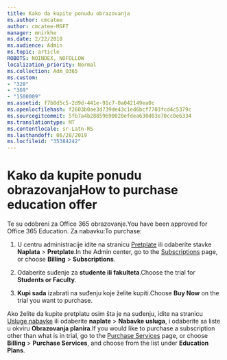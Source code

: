 ```yaml
---
title: Kako da kupite ponudu obrazovanja
ms.author: cmcatee
author: cmcatee-MSFT
manager: mnirkhe
ms.date: 2/22/2018
ms.audience: Admin
ms.topic: article
ROBOTS: NOINDEX, NOFOLLOW
localization_priority: Normal
ms.collection: Adm_O365
ms.custom:
- "328"
- "369"
- "1500009"
ms.assetid: f7b8d5c5-2d9d-441e-91c7-0a042149ea0c
ms.openlocfilehash: f2603b0ae3d739de43c1ed6bcf7703fcd4c5379c
ms.sourcegitcommit: 5fb7a4b28859690020efdea630d03e70cc0e6334
ms.translationtype: MT
ms.contentlocale: sr-Latn-RS
ms.lasthandoff: 06/28/2019
ms.locfileid: "35384242"
---
```

# <a name="how-to-purchase-education-offer"></a><span data-ttu-id="904d3-102">Kako da kupite ponudu obrazovanja</span><span class="sxs-lookup"><span data-stu-id="904d3-102">How to purchase education offer</span></span>

<span data-ttu-id="904d3-103">Te su odobreni za Office 365 obrazovanje.</span><span class="sxs-lookup"><span data-stu-id="904d3-103">You have been approved for Office 365 Education.</span></span> <span data-ttu-id="904d3-104">Za nabavku:</span><span class="sxs-lookup"><span data-stu-id="904d3-104">To purchase:</span></span>
  
1. <span data-ttu-id="904d3-105">U centru administracije idite na stranicu [Pretplate](https://go.microsoft.com/fwlink/p/?linkid=842054) ili odaberite stavke **Naplata** \> **Pretplate**.</span><span class="sxs-lookup"><span data-stu-id="904d3-105">In the Admin center, go to the [Subscriptions](https://go.microsoft.com/fwlink/p/?linkid=842054) page, or choose **Billing** \> **Subscriptions**.</span></span>
    
2. <span data-ttu-id="904d3-106">Odaberite suđenje za **studente ili fakulteta**.</span><span class="sxs-lookup"><span data-stu-id="904d3-106">Choose the trial for **Students or Faculty**.</span></span>
    
3. <span data-ttu-id="904d3-107">**Kupi sada** izabrati na suđenju koje želite kupiti.</span><span class="sxs-lookup"><span data-stu-id="904d3-107">Choose **Buy Now** on the trial you want to purchase.</span></span> 
    
<span data-ttu-id="904d3-108">Ako želite da kupite pretplatu osim šta je na suđenju, idite na stranicu [Usluge nabavke](https://go.microsoft.com/fwlink/p/?linkid=868433) ili odaberite **naplate** \> **Nabavke usluga**, i odaberite sa liste u okviru **Obrazovanja planira**.</span><span class="sxs-lookup"><span data-stu-id="904d3-108">If you would like to purchase a subscription other than what is in trial, go to the [Purchase Services](https://go.microsoft.com/fwlink/p/?linkid=868433) page, or choose **Billing** \> **Purchase Services**, and choose from the list under **Education Plans**.</span></span>
  

